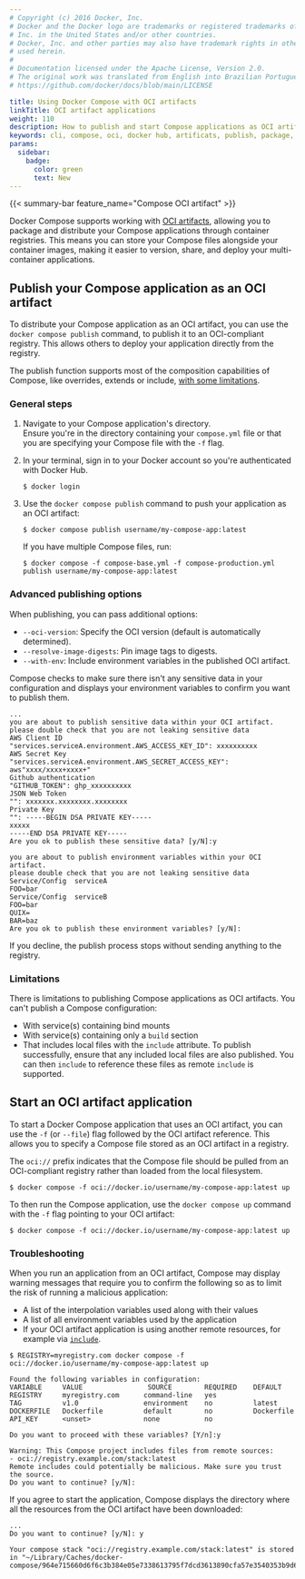 ```yaml
---
# Copyright (c) 2016 Docker, Inc.
# Docker and the Docker logo are trademarks or registered trademarks of Docker,
# Inc. in the United States and/or other countries.
# Docker, Inc. and other parties may also have trademark rights in other terms
# used herein.
#
# Documentation licensed under the Apache License, Version 2.0.
# The original work was translated from English into Brazilian Portuguese.
# https://github.com/docker/docs/blob/main/LICENSE

title: Using Docker Compose with OCI artifacts
linkTitle: OCI artifact applications
weight: 110
description: How to publish and start Compose applications as OCI artifacts
keywords: cli, compose, oci, docker hub, artificats, publish, package, distribute
params:
  sidebar:
    badge:
      color: green
      text: New
---
```

{{< summary-bar feature_name="Compose OCI artifact" >}}

Docker Compose supports working with [OCI artifacts](/manuals/docker-hub/repos/manage/hub-images/oci-artifacts.md), allowing you to package and distribute your Compose applications through container registries. This means you can store your Compose files alongside your container images, making it easier to version, share, and deploy your multi-container applications.

## Publish your Compose application as an OCI artifact

To distribute your Compose application as an OCI artifact, you can use the `docker compose publish` command, to publish it to an OCI-compliant registry. 
This allows others to deploy your application directly from the registry.

The publish function supports most of the composition capabilities of Compose, like overrides, extends or include, [with some limitations](#limitations).

### General steps

1. Navigate to your Compose application's directory.  
   Ensure you're in the directory containing your `compose.yml` file or that you are specifying your Compose file with the `-f` flag.

2. In your terminal, sign in to your Docker account so you're authenticated with Docker Hub.

   ```console
   $ docker login
   ```

3. Use the `docker compose publish` command to push your application as an OCI artifact:

   ```console
   $ docker compose publish username/my-compose-app:latest
   ```
   If you have multiple Compose files, run:

   ```console
   $ docker compose -f compose-base.yml -f compose-production.yml publish username/my-compose-app:latest
   ```

### Advanced publishing options

When publishing, you can pass additional options: 
- `--oci-version`: Specify the OCI version (default is automatically determined).
- `--resolve-image-digests`: Pin image tags to digests.
- `--with-env`: Include environment variables in the published OCI artifact.

Compose checks to make sure there isn't any sensitive data in your configuration and displays your environment variables to confirm you want to publish them.

```text
...
you are about to publish sensitive data within your OCI artifact.
please double check that you are not leaking sensitive data
AWS Client ID
"services.serviceA.environment.AWS_ACCESS_KEY_ID": xxxxxxxxxx
AWS Secret Key
"services.serviceA.environment.AWS_SECRET_ACCESS_KEY": aws"xxxx/xxxx+xxxx+"
Github authentication
"GITHUB_TOKEN": ghp_xxxxxxxxxx
JSON Web Token
"": xxxxxxx.xxxxxxxx.xxxxxxxx
Private Key
"": -----BEGIN DSA PRIVATE KEY-----
xxxxx
-----END DSA PRIVATE KEY-----
Are you ok to publish these sensitive data? [y/N]:y

you are about to publish environment variables within your OCI artifact.
please double check that you are not leaking sensitive data
Service/Config  serviceA
FOO=bar
Service/Config  serviceB
FOO=bar
QUIX=
BAR=baz
Are you ok to publish these environment variables? [y/N]: 
```

If you decline, the publish process stops without sending anything to the registry.

### Limitations

There is limitations to publishing Compose applications as OCI artifacts. You can't publish a Compose configuration:
- With service(s) containing bind mounts
- With service(s) containing only a `build` section
- That includes local files with the `include` attribute. To publish successfully, ensure that any included local files are also published. You can then `include` to reference these files as remote `include` is supported.

## Start an OCI artifact application

To start a Docker Compose application that uses an OCI artifact, you can use the `-f` (or `--file`) flag followed by the OCI artifact reference. This allows you to specify a Compose file stored as an OCI artifact in a registry.

The `oci://` prefix indicates that the Compose file should be pulled from an OCI-compliant registry rather than loaded from the local filesystem.

```console
$ docker compose -f oci://docker.io/username/my-compose-app:latest up
```

To then run the Compose application, use the `docker compose up` command with the `-f` flag pointing to your OCI artifact:

```console
$ docker compose -f oci://docker.io/username/my-compose-app:latest up
```

### Troubleshooting

When you run an application from an OCI artifact, Compose may display warning messages that require you to confirm the following so as to limit the risk of running a malicious application:

- A list of the interpolation variables used along with their values
- A list of all environment variables used by the application
- If your OCI artifact application is using another remote resources, for example via [`include`](/reference/compose-file/include/).

```text 
$ REGISTRY=myregistry.com docker compose -f oci://docker.io/username/my-compose-app:latest up

Found the following variables in configuration:
VARIABLE     VALUE                SOURCE        REQUIRED    DEFAULT
REGISTRY     myregistry.com      command-line   yes         
TAG          v1.0                environment    no          latest
DOCKERFILE   Dockerfile          default        no          Dockerfile
API_KEY      <unset>             none           no          

Do you want to proceed with these variables? [Y/n]:y

Warning: This Compose project includes files from remote sources:
- oci://registry.example.com/stack:latest
Remote includes could potentially be malicious. Make sure you trust the source.
Do you want to continue? [y/N]: 
```

If you agree to start the application, Compose displays the directory where all the resources from the OCI artifact have been downloaded:

```text
...
Do you want to continue? [y/N]: y

Your compose stack "oci://registry.example.com/stack:latest" is stored in "~/Library/Caches/docker-compose/964e715660d6f6c3b384e05e7338613795f7dcd3613890cfa57e3540353b9d6d"
```
